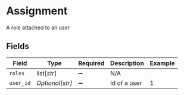 # Assignment

A role attached to an user


## Fields

| Field              | Type               | Required           | Description        | Example            |
| ------------------ | ------------------ | ------------------ | ------------------ | ------------------ |
| `roles`            | list[*str*]        | :heavy_minus_sign: | N/A                |                    |
| `user_id`          | *Optional[str]*    | :heavy_minus_sign: | Id of a user       | 1                  |